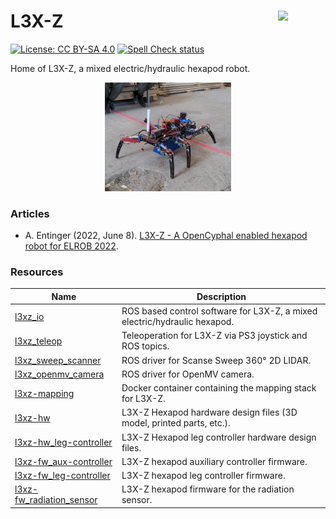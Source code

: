 <a href="https://107-systems.org/"><img align="right" src="https://raw.githubusercontent.com/107-systems/.github/main/logo/107-systems.png" width="15%"></a>
L3X-Z
=====
[![License: CC BY-SA 4.0](https://img.shields.io/badge/License-CC_BY--SA_4.0-lightgrey.svg)](https://creativecommons.org/licenses/by-sa/4.0/)
[![Spell Check status](https://github.com/107-systems/l3xz/actions/workflows/spell-check.yml/badge.svg)](https://github.com/107-systems/l3xz/actions/workflows/spell-check.yml)


Home of L3X-Z, a mixed electric/hydraulic hexapod robot.

<p align="center">
  <a href="https://github.com/107-systems/l3xz"><img src="https://raw.githubusercontent.com/107-systems/l3xz_io/main/doc/img/2022-05-31-ELROB-2022-L3X-Z.jpg" width="40%"></a>
</p>

### Articles
* A. Entinger (2022, June 8). [L3X-Z - A OpenCyphal enabled hexapod robot for ELROB 2022](https://forum.opencyphal.org/t/l3x-z-a-opencyphal-enabled-hexapod-robot-for-elrob-2022/).

### Resources
| Name | Description |
|-|-|
| [l3xz_io](https://github.com/107-systems/l3xz_io) | ROS based control software for L3X-Z, a mixed electric/hydraulic hexapod. |
| [l3xz_teleop](https://github.com/107-systems/l3xz_teleop) | Teleoperation for L3X-Z via PS3 joystick and ROS topics. |
| [l3xz_sweep_scanner](https://github.com/107-systems/l3xz_sweep_scanner) | ROS driver for Scanse Sweep 360° 2D LIDAR. |
| [l3xz_openmv_camera](https://github.com/107-systems/l3xz_openmv_camera) | ROS driver for OpenMV camera. |
| [l3xz-mapping](https://github.com/107-systems/l3xz-mapping) | Docker container containing the mapping stack for L3X-Z. |
| [l3xz-hw](https://github.com/107-systems/l3xz-hw) | L3X-Z Hexapod hardware design files (3D model, printed parts, etc.). |
| [l3xz-hw_leg-controller](https://github.com/107-systems/l3xz-hw_leg-controller) | L3X-Z Hexapod leg controller hardware design files. |
| [l3xz-fw_aux-controller](https://github.com/107-systems/l3xz-fw_aux-controller) | L3X-Z hexapod auxiliary controller firmware. |
| [l3xz-fw_leg-controller](https://github.com/107-systems/l3xz-fw_leg-controller) | L3X-Z hexapod leg controller firmware. |
| [l3xz-fw_radiation_sensor](https://github.com/107-systems/l3xz-fw_radiation_sensor) | L3X-Z hexapod firmware for the radiation sensor.
